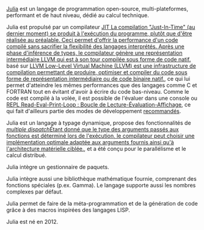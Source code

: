 [Julia](https://julialang.org) est un langage de programmation open-source,
multi-plateformes, performant et de haut niveau, dédié au calcul technique.

Julia est propulsé par un compilateur <a class="tooltip" href="#">JIT<span> La
compilation "Just-In-Time" (au dernier moment) se produit à l'exécution du
programme, plutôt que d'être réalisée au préalable. Ceci permet d'offrir la
performance d'un code compilé sans sacrifier la flexibilité des langages
interprétés. Après une phase d'inférence de types, le compilateur génère une
représentation intermédiaire LLVM qui est à son tour compilée sous forme de code
natif.</span></a> basé sur <a class="tooltip" href="#">LLVM<span> Low-Level
Virtual Machine (LLVM) est une infrastructure de compilation permettant de
produire, optimiser et compiler du code sous forme de représentation
intermédiaire ou de code binaire natif.</span></a>, ce qui lui permet
d'atteindre les mêmes performances que des langages comme C et FORTRAN tout en
évitant d'avoir à écrire du code bas-niveau.  Comme le code est compilé à la
volée, il est possible de l'évaluer dans une console ou <a class="tooltip"
href="#">REPL<span> Read-Eval-Print-Loop : Boucle de
Lecture-Évaluation-Affichage</span></a>, ce qui fait d'ailleurs partie des modes
de développement
[recommandés](https://docs.julialang.org/en/v1/manual/workflow-tips).

Julia est un langage à typage dynamique, propose des fonctionnalités de <a
class="tooltip" href="#"><i>multiple dispatch</i><span>Étant donné que le type
des arguments passés aux fonctions est déterminé lors de l'exécution, le
compilateur peut choisir une implémentation optimale adaptée aux arguments
fournis ainsi qu'à l'architecture matérielle ciblée.</span></a>, et a été conçu
pour le parallélisme et le calcul distribué.

Julia intègre un gestionnaire de paquets.

Julia intègre aussi une bibliothèque mathématique fournie, comprenant des
fonctions spéciales (p.ex. Gamma). Le langage supporte aussi les nombres
complexes par défaut.

Julia permet de faire de la méta-programmation et de la génération de code grâce
à des macros inspirées des langages LISP.

Julia est né en 2012.
